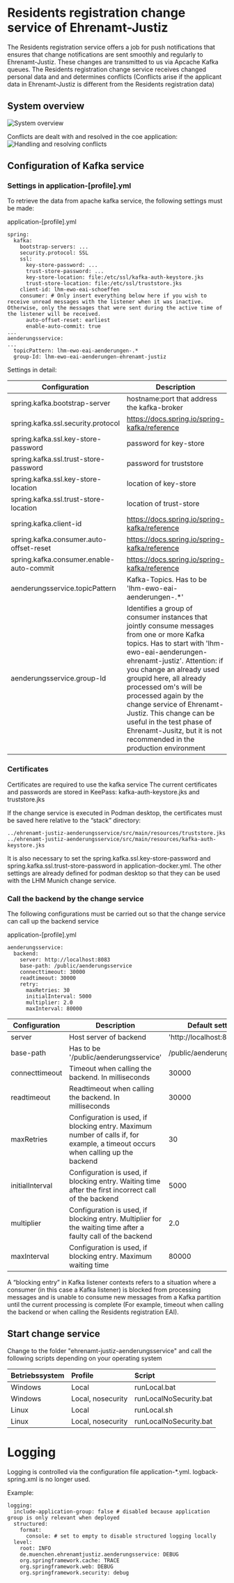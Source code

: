 # Residents registration change service  of Ehrenamt-Justiz

The Residents registration service offers a job for push notifications that ensures that change notifications are sent smoothly and regularly to Ehrenamt-Justiz.
These changes are transmitted to us via Apcache Kafka queues. The Residents registration change service receives changed personal data and and determines conflicts (Conflicts arise if the applicant data in Ehrenamt-Justiz is different from the Residents registration data)

## System overview

![System overview](../docs/images/SystemOverviewChangeServiceEnglish.PNG)

Conflicts are dealt with and resolved in the coe application:
![Handling and resolving conflicts](../docs/images/KonflikteBearbeiten.PNG)

## Configuration of Kafka service
### Settings in application-[profile].yml
To retrieve the data from apache kafka service, the following settings must be made:

application-[profile].yml
```
spring:
  kafka:
    bootstrap-servers: ...
    security.protocol: SSL
    ssl:
      key-store-password: ...
      trust-store-password: ...
      key-store-location: file:/etc/ssl/kafka-auth-keystore.jks
      trust-store-location: file:/etc/ssl/truststore.jks
    client-id: lhm-ewo-eai-schoeffen
    consumer: # Only insert everything below here if you wish to receive unread messages with the listener when it was inactive. Otherwise, only the messages that were sent during the active time of the listener will be received.
      auto-offset-reset: earliest
      enable-auto-commit: true
...
aenderungsservice:
...
  topicPattern: lhm-ewo-eai-aenderungen-.*
  group-Id: lhm-ewo-eai-aenderungen-ehrenamt-justiz
  ```
Settings in detail:

| Configuration | Description | Default setting | example |
| ------------- | ------------- | ------------- | ------------- |
| spring.kafka.bootstrap-server  | hostname:port that address the kafka-broker |  |  |
| spring.kafka.ssl.security.protocol | https://docs.spring.io/spring-kafka/reference | SSL  |  |
| spring.kafka.ssl.key-store-password | password for key-store | see keypass |  |
| spring.kafka.ssl.trust-store-password | password for truststore | see keypass |  |
| spring.kafka.ssl.key-store-location | location of key-store | file:/etc/ssl/kafka-auth-keystore.jks |  |
| spring.kafka.ssl.trust-store-location | location of trust-store | file:/etc/ssl/truststore.jks |  |
| spring.kafka.client-id | https://docs.spring.io/spring-kafka/reference | lhm-ewo-eai-schoeffen |  |
| spring.kafka.consumer.auto-offset-reset | https://docs.spring.io/spring-kafka/reference | earliest |  |
| spring.kafka.consumer.enable-auto-commit | https://docs.spring.io/spring-kafka/reference | true |  |
| aenderungsservice.topicPattern  | Kafka-Topics. Has to be 'lhm-ewo-eai-aenderungen-.*' | lhm-ewo-eai-aenderungen-.* | |
| aenderungsservice.group-Id | Identifies a group of consumer instances that jointly consume messages from one or more Kafka topics. Has to start with 'lhm-ewo-eai-aenderungen-ehrenamt-justiz'. Attention: if you change an already used groupid here, all already processed om's will be processed again by the change service of Ehrenamt-Justiz. This change can be useful in the test phase of Ehrenamt-Jusitz, but it is not recommended in the production environment | lhm-ewo-eai-aenderungen-ehrenamt-justiz | lhm-ewo-eai-aenderungen-ehrenamt-justiz001 |

### Certificates
Certificates are required to use the kafka service
The current certificates and passwords are stored in KeePass: kafka-auth-keystore.jks and truststore.jks

If the change service is executed in Podman desktop, the certificates must be saved here relative to the “stack” directory:
```
../ehrenamt-justiz-aenderungsservice/src/main/resources/truststore.jks
../ehrenamt-justiz-aenderungsservice/src/main/resources/kafka-auth-keystore.jks
```
It is also necessary to set the spring.kafka.ssl.key-store-password and spring.kafka.ssl.trust-store-password in application-docker.yml. The other settings are already defined for podman desktop so that they can be used with the LHM Munich change service.

### Call the backend by the change service

The following configurations must be carried out so that the change service can call up the backend service

application-[profile].yml
```
aenderungsservice:
  backend:
    server: http://localhost:8083
    base-path: /public/aenderungsservice
    connecttimeout: 30000
    readtimeout: 30000
    retry:
      maxRetries: 30
      initialInterval: 5000
      multiplier: 2.0
      maxInterval: 80000
  ```
| Configuration | Description | Default setting |
| ------------- | ------------- | ------------- |
| server  | Host server of backend | 'http://localhost:8083' |
| base-path | Has to be '/public/aenderungsservice' | /public/aenderungsservice |
| connecttimeout | Timeout when calling the backend. In milliseconds | 30000 |
| readtimeout | Readtimeout when calling the backend. In milliseconds | 30000 |
| maxRetries | Configuration is used, if blocking entry. Maximum number of calls if, for example, a timeout occurs when calling up the backend | 30 |
| initialInterval | Configuration is used, if blocking entry. Waiting time after the first incorrect call of the backend | 5000 |
| multiplier | Configuration is used, if blocking entry. Multiplier for the waiting time after a faulty call of the backend | 2.0 |
| maxInterval | Configuration is used, if blocking entry. Maximum waiting time  | 80000 |

A “blocking entry” in Kafka listener contexts refers to a situation where a consumer (in this case a Kafka listener) is blocked from processing messages and is unable to consume new messages from a Kafka partition until the current processing is complete (For example, timeout when calling the backend or when calling the Residents registration EAI).

## Start change service
Change to the folder "ehrenamt-justiz-aenderungsservice" and call the following scripts depending on your operating system

| Betriebssystem | Profile            |  Script                 |
|:---------------|:-------------------|:------------------------|
| Windows        | Local              | runLocal.bat            |
| Windows        | Local, nosecurity  | runLocalNoSecurity.bat  |
| Linux          | Local              | runLocal.sh             |
| Linux          | Local, nosecurity  | runLocalNoSecurity.bat  |


# Logging

Logging is controlled via the configuration file application-*.yml. logback-spring.xml is no longer used.

Example:

```
logging:
  include-application-group: false # disabled because application group is only relevant when deployed
  structured:
    format:
      console: # set to empty to disable structured logging locally
  level:
    root: INFO
    de.muenchen.ehrenamtjustiz.aenderungsservice: DEBUG
    org.springframework.cache: TRACE
    org.springframework.web: DEBUG
    org.springframework.security: debug
```